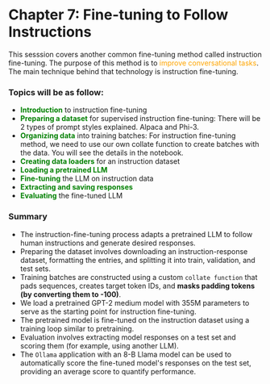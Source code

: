 # Chapter 7: Fine-tuning to Follow Instructions
This sesssion covers another common fine-tuning method called instruction fine-tuning.
The purpose of this method is to <span style="color:orange;">improve conversational tasks</span>.
The main technique behind that technology is instruction fine-tuning.

### Topics will be as follow:
- **<span style="color:green;">Introduction</span>** to instruction fine-tuning
- **<span style="color:green;">Preparing a dataset</span>** for supervised instruction fine-tuning: There will be 2 types of prompt styles explained. Alpaca and Phi-3.
- **<span style="color:green;">Organizing data**</span> into training batches: For instruction fine-tuning method, we need to use our own collate function to create batches with the data.
You will see the details in the notebook.
- **<span style="color:green;">Creating data loaders</span>** for an instruction dataset
- **<span style="color:green;">Loading a pretrained LLM</span>**
- **<span style="color:green;">Fine-tuning</span>** the LLM on instruction data
- **<span style="color:green;">Extracting and saving responses</span>**
- **<span style="color:green;">Evaluating</span>** the fine-tuned LLM

### Summary
- The instruction-fine-tuning process adapts a pretrained LLM to follow human instructions and generate desired responses.
- Preparing the dataset involves downloading an instruction-response dataset, formatting the entries, and splitting it into train, validation, and test sets.
- Training batches are constructed using a custom `collate function` that pads sequences, creates target token IDs, and **masks padding tokens (by converting them to -100)**.
- We load a pretrained GPT-2 medium model with 355M parameters to serve as the starting point for instruction fine-tuning.
- The pretrained model is fine-tuned on the instruction dataset using a training loop similar to pretraining.
- Evaluation involves extracting model responses on a test set and scoring them (for example, using another LLM).
- The `Ollama` application with an 8-B Llama model can be used to automatically score the fine-tuned model's responses on the test set, providing an average score to quantify performance.